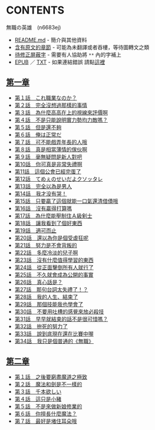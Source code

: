 # CONTENTS

無職の英雄　(n6683ej)


- [README.md](README.md) - 簡介與其他資料
- [含有原文的章節](ja.md) - 可能為未翻譯或者吞樓，等待圖轉文之類
- [待修正屏蔽字](%E5%BE%85%E4%BF%AE%E6%AD%A3%E5%B1%8F%E8%94%BD%E5%AD%97.md) - 需要有人協助將 `**` 內的字補上
- [EPUB](https://gitee.com/demogitee/epub-txt/tree/master/syosetu_out/%E7%84%A1%E8%81%B7%E7%9A%84%E8%8B%B1%E9%9B%84%E3%80%80%EF%BD%9E%E6%9C%AC%E4%BE%86%E4%B9%9F%E6%B2%92%E6%83%B3%E8%A6%81%E6%8A%80%E8%83%BD%E7%9A%84%E8%AA%AA%EF%BD%9E.epub) ／ [TXT](https://gitee.com/demogitee/epub-txt/tree/master/syosetu_out/out/%E7%84%A1%E8%81%B7%E7%9A%84%E8%8B%B1%E9%9B%84%E3%80%80%EF%BD%9E%E6%9C%AC%E4%BE%86%E4%B9%9F%E6%B2%92%E6%83%B3%E8%A6%81%E6%8A%80%E8%83%BD%E7%9A%84%E8%AA%AA%EF%BD%9E.out.txt) - 如果連結錯誤 請點[這裡](https://gitee.com/demogitee/epub-txt)


## [第一章](00000_%E7%AC%AC%E4%B8%80%E7%AB%A0)

- [第１話　これ職業なのか？](00000_%E7%AC%AC%E4%B8%80%E7%AB%A0/00010_%E7%AC%AC%EF%BC%91%E8%A9%B1%E3%80%80%E3%81%93%E3%82%8C%E8%81%B7%E6%A5%AD%E3%81%AA%E3%81%AE%E3%81%8B%EF%BC%9F.txt)
- [第２話　完全沒想過那樣的事情](00000_%E7%AC%AC%E4%B8%80%E7%AB%A0/00020_%E7%AC%AC%EF%BC%92%E8%A9%B1%E3%80%80%E5%AE%8C%E5%85%A8%E6%B2%92%E6%83%B3%E9%81%8E%E9%82%A3%E6%A8%A3%E7%9A%84%E4%BA%8B%E6%83%85.txt)
- [第３話　為什麼高高在上的視線來評價啊](00000_%E7%AC%AC%E4%B8%80%E7%AB%A0/00030_%E7%AC%AC%EF%BC%93%E8%A9%B1%E3%80%80%E7%82%BA%E4%BB%80%E9%BA%BC%E9%AB%98%E9%AB%98%E5%9C%A8%E4%B8%8A%E7%9A%84%E8%A6%96%E7%B7%9A%E4%BE%86%E8%A9%95%E5%83%B9%E5%95%8A.txt)
- [第４話　不是只能說明實力勢均力敵嗎？](00000_%E7%AC%AC%E4%B8%80%E7%AB%A0/00040_%E7%AC%AC%EF%BC%94%E8%A9%B1%E3%80%80%E4%B8%8D%E6%98%AF%E5%8F%AA%E8%83%BD%E8%AA%AA%E6%98%8E%E5%AF%A6%E5%8A%9B%E5%8B%A2%E5%9D%87%E5%8A%9B%E6%95%B5%E5%97%8E%EF%BC%9F.txt)
- [第５話　但是還不夠](00000_%E7%AC%AC%E4%B8%80%E7%AB%A0/00050_%E7%AC%AC%EF%BC%95%E8%A9%B1%E3%80%80%E4%BD%86%E6%98%AF%E9%82%84%E4%B8%8D%E5%A4%A0.txt)
- [第６話　俺は正常だ](00000_%E7%AC%AC%E4%B8%80%E7%AB%A0/00060_%E7%AC%AC%EF%BC%96%E8%A9%B1%E3%80%80%E4%BF%BA%E3%81%AF%E6%AD%A3%E5%B8%B8%E3%81%A0.txt)
- [第７話　可不能戲弄年長的人哦](00000_%E7%AC%AC%E4%B8%80%E7%AB%A0/00070_%E7%AC%AC%EF%BC%97%E8%A9%B1%E3%80%80%E5%8F%AF%E4%B8%8D%E8%83%BD%E6%88%B2%E5%BC%84%E5%B9%B4%E9%95%B7%E7%9A%84%E4%BA%BA%E5%93%A6.txt)
- [第８話　真是相當薄情的傢伙啊](00000_%E7%AC%AC%E4%B8%80%E7%AB%A0/00080_%E7%AC%AC%EF%BC%98%E8%A9%B1%E3%80%80%E7%9C%9F%E6%98%AF%E7%9B%B8%E7%95%B6%E8%96%84%E6%83%85%E7%9A%84%E5%82%A2%E4%BC%99%E5%95%8A.txt)
- [第９話　毫無疑問是新人對吧](00000_%E7%AC%AC%E4%B8%80%E7%AB%A0/00090_%E7%AC%AC%EF%BC%99%E8%A9%B1%E3%80%80%E6%AF%AB%E7%84%A1%E7%96%91%E5%95%8F%E6%98%AF%E6%96%B0%E4%BA%BA%E5%B0%8D%E5%90%A7.txt)
- [第10話　你可真是非常失禮啊](00000_%E7%AC%AC%E4%B8%80%E7%AB%A0/00100_%E7%AC%AC10%E8%A9%B1%E3%80%80%E4%BD%A0%E5%8F%AF%E7%9C%9F%E6%98%AF%E9%9D%9E%E5%B8%B8%E5%A4%B1%E7%A6%AE%E5%95%8A.txt)
- [第11話　這個公會已經完蛋了](00000_%E7%AC%AC%E4%B8%80%E7%AB%A0/00110_%E7%AC%AC11%E8%A9%B1%E3%80%80%E9%80%99%E5%80%8B%E5%85%AC%E6%9C%83%E5%B7%B2%E7%B6%93%E5%AE%8C%E8%9B%8B%E4%BA%86.txt)
- [第12話　てめぇのせいだよクソッタレ](00000_%E7%AC%AC%E4%B8%80%E7%AB%A0/00120_%E7%AC%AC12%E8%A9%B1%E3%80%80%E3%81%A6%E3%82%81%E3%81%87%E3%81%AE%E3%81%9B%E3%81%84%E3%81%A0%E3%82%88%E3%82%AF%E3%82%BD%E3%83%83%E3%82%BF%E3%83%AC.txt)
- [第13話　完全以為是男人](00000_%E7%AC%AC%E4%B8%80%E7%AB%A0/00130_%E7%AC%AC13%E8%A9%B1%E3%80%80%E5%AE%8C%E5%85%A8%E4%BB%A5%E7%82%BA%E6%98%AF%E7%94%B7%E4%BA%BA.txt)
- [第14話　我才没有哭！](00000_%E7%AC%AC%E4%B8%80%E7%AB%A0/00140_%E7%AC%AC14%E8%A9%B1%E3%80%80%E6%88%91%E6%89%8D%E6%B2%A1%E6%9C%89%E5%93%AD%EF%BC%81.txt)
- [第15話　只要贏了這個就能一口氣還清借債哦](00000_%E7%AC%AC%E4%B8%80%E7%AB%A0/00150_%E7%AC%AC15%E8%A9%B1%E3%80%80%E5%8F%AA%E8%A6%81%E8%B4%8F%E4%BA%86%E9%80%99%E5%80%8B%E5%B0%B1%E8%83%BD%E4%B8%80%E5%8F%A3%E6%B0%A3%E9%82%84%E6%B8%85%E5%80%9F%E5%82%B5%E5%93%A6.txt)
- [第16話　沒有贏得打算嗎](00000_%E7%AC%AC%E4%B8%80%E7%AB%A0/00160_%E7%AC%AC16%E8%A9%B1%E3%80%80%E6%B2%92%E6%9C%89%E8%B4%8F%E5%BE%97%E6%89%93%E7%AE%97%E5%97%8E.txt)
- [第17話　為什麼能壓制住Ａ級剣士](00000_%E7%AC%AC%E4%B8%80%E7%AB%A0/00170_%E7%AC%AC17%E8%A9%B1%E3%80%80%E7%82%BA%E4%BB%80%E9%BA%BC%E8%83%BD%E5%A3%93%E5%88%B6%E4%BD%8F%EF%BC%A1%E7%B4%9A%E5%89%A3%E5%A3%AB.txt)
- [第18話　讓我看到了個好東西](00000_%E7%AC%AC%E4%B8%80%E7%AB%A0/00180_%E7%AC%AC18%E8%A9%B1%E3%80%80%E8%AE%93%E6%88%91%E7%9C%8B%E5%88%B0%E4%BA%86%E5%80%8B%E5%A5%BD%E6%9D%B1%E8%A5%BF.txt)
- [第19話　適可而止](00000_%E7%AC%AC%E4%B8%80%E7%AB%A0/00190_%E7%AC%AC19%E8%A9%B1%E3%80%80%E9%81%A9%E5%8F%AF%E8%80%8C%E6%AD%A2.txt)
- [第20話　還以為你是個受虐狂呢](00000_%E7%AC%AC%E4%B8%80%E7%AB%A0/00200_%E7%AC%AC20%E8%A9%B1%E3%80%80%E9%82%84%E4%BB%A5%E7%82%BA%E4%BD%A0%E6%98%AF%E5%80%8B%E5%8F%97%E8%99%90%E7%8B%82%E5%91%A2.txt)
- [第21話　努力是不會背叛的](00000_%E7%AC%AC%E4%B8%80%E7%AB%A0/00210_%E7%AC%AC21%E8%A9%B1%E3%80%80%E5%8A%AA%E5%8A%9B%E6%98%AF%E4%B8%8D%E6%9C%83%E8%83%8C%E5%8F%9B%E7%9A%84.txt)
- [第22話　多麼冷淡的兒子啊](00000_%E7%AC%AC%E4%B8%80%E7%AB%A0/00220_%E7%AC%AC22%E8%A9%B1%E3%80%80%E5%A4%9A%E9%BA%BC%E5%86%B7%E6%B7%A1%E7%9A%84%E5%85%92%E5%AD%90%E5%95%8A.txt)
- [第23話　沒有什麼值得學習的東西](00000_%E7%AC%AC%E4%B8%80%E7%AB%A0/00230_%E7%AC%AC23%E8%A9%B1%E3%80%80%E6%B2%92%E6%9C%89%E4%BB%80%E9%BA%BC%E5%80%BC%E5%BE%97%E5%AD%B8%E7%BF%92%E7%9A%84%E6%9D%B1%E8%A5%BF.txt)
- [第24話　從正面擊倒所有人就行了](00000_%E7%AC%AC%E4%B8%80%E7%AB%A0/00240_%E7%AC%AC24%E8%A9%B1%E3%80%80%E5%BE%9E%E6%AD%A3%E9%9D%A2%E6%93%8A%E5%80%92%E6%89%80%E6%9C%89%E4%BA%BA%E5%B0%B1%E8%A1%8C%E4%BA%86.txt)
- [第25話　不久就會成為公開的事實](00000_%E7%AC%AC%E4%B8%80%E7%AB%A0/00250_%E7%AC%AC25%E8%A9%B1%E3%80%80%E4%B8%8D%E4%B9%85%E5%B0%B1%E6%9C%83%E6%88%90%E7%82%BA%E5%85%AC%E9%96%8B%E7%9A%84%E4%BA%8B%E5%AF%A6.txt)
- [第26話　真心話是？](00000_%E7%AC%AC%E4%B8%80%E7%AB%A0/00260_%E7%AC%AC26%E8%A9%B1%E3%80%80%E7%9C%9F%E5%BF%83%E8%A9%B1%E6%98%AF%EF%BC%9F.txt)
- [第27話　那句台詞太失禮了！？](00000_%E7%AC%AC%E4%B8%80%E7%AB%A0/00270_%E7%AC%AC27%E8%A9%B1%E3%80%80%E9%82%A3%E5%8F%A5%E5%8F%B0%E8%A9%9E%E5%A4%AA%E5%A4%B1%E7%A6%AE%E4%BA%86%EF%BC%81%EF%BC%9F.txt)
- [第28話　我的人生、結束了](00000_%E7%AC%AC%E4%B8%80%E7%AB%A0/00280_%E7%AC%AC28%E8%A9%B1%E3%80%80%E6%88%91%E7%9A%84%E4%BA%BA%E7%94%9F%E3%80%81%E7%B5%90%E6%9D%9F%E4%BA%86.txt)
- [第29話　那個技能我也學會了](00000_%E7%AC%AC%E4%B8%80%E7%AB%A0/00290_%E7%AC%AC29%E8%A9%B1%E3%80%80%E9%82%A3%E5%80%8B%E6%8A%80%E8%83%BD%E6%88%91%E4%B9%9F%E5%AD%B8%E6%9C%83%E4%BA%86.txt)
- [第30話　不要用吐槽的感覺來放必殺技](00000_%E7%AC%AC%E4%B8%80%E7%AB%A0/00300_%E7%AC%AC30%E8%A9%B1%E3%80%80%E4%B8%8D%E8%A6%81%E7%94%A8%E5%90%90%E6%A7%BD%E7%9A%84%E6%84%9F%E8%A6%BA%E4%BE%86%E6%94%BE%E5%BF%85%E6%AE%BA%E6%8A%80.txt)
- [第31話　早早就結束的話不是很可惜嗎？](00000_%E7%AC%AC%E4%B8%80%E7%AB%A0/00310_%E7%AC%AC31%E8%A9%B1%E3%80%80%E6%97%A9%E6%97%A9%E5%B0%B1%E7%B5%90%E6%9D%9F%E7%9A%84%E8%A9%B1%E4%B8%8D%E6%98%AF%E5%BE%88%E5%8F%AF%E6%83%9C%E5%97%8E%EF%BC%9F.txt)
- [第32話　拚死的努力了](00000_%E7%AC%AC%E4%B8%80%E7%AB%A0/00320_%E7%AC%AC32%E8%A9%B1%E3%80%80%E6%8B%9A%E6%AD%BB%E7%9A%84%E5%8A%AA%E5%8A%9B%E4%BA%86.txt)
- [第33話　說到底現在還在比賽中喔](00000_%E7%AC%AC%E4%B8%80%E7%AB%A0/00330_%E7%AC%AC33%E8%A9%B1%E3%80%80%E8%AA%AA%E5%88%B0%E5%BA%95%E7%8F%BE%E5%9C%A8%E9%82%84%E5%9C%A8%E6%AF%94%E8%B3%BD%E4%B8%AD%E5%96%94.txt)
- [第34話　我只是個普通的《無職》](00000_%E7%AC%AC%E4%B8%80%E7%AB%A0/00340_%E7%AC%AC34%E8%A9%B1%E3%80%80%E6%88%91%E5%8F%AA%E6%98%AF%E5%80%8B%E6%99%AE%E9%80%9A%E7%9A%84%E3%80%8A%E7%84%A1%E8%81%B7%E3%80%8B.txt)


## [第二章](00010_%E7%AC%AC%E4%BA%8C%E7%AB%A0)

- [第１話　之後要窮盡魔道之極致](00010_%E7%AC%AC%E4%BA%8C%E7%AB%A0/00010_%E7%AC%AC%EF%BC%91%E8%A9%B1%E3%80%80%E4%B9%8B%E5%BE%8C%E8%A6%81%E7%AA%AE%E7%9B%A1%E9%AD%94%E9%81%93%E4%B9%8B%E6%A5%B5%E8%87%B4.txt)
- [第２話　魔法和劍是不一樣的](00010_%E7%AC%AC%E4%BA%8C%E7%AB%A0/00020_%E7%AC%AC%EF%BC%92%E8%A9%B1%E3%80%80%E9%AD%94%E6%B3%95%E5%92%8C%E5%8A%8D%E6%98%AF%E4%B8%8D%E4%B8%80%E6%A8%A3%E7%9A%84.txt)
- [第３話　千本欲しい](00010_%E7%AC%AC%E4%BA%8C%E7%AB%A0/00030_%E7%AC%AC%EF%BC%93%E8%A9%B1%E3%80%80%E5%8D%83%E6%9C%AC%E6%AC%B2%E3%81%97%E3%81%84.txt)
- [第４話　這只是小豬](00010_%E7%AC%AC%E4%BA%8C%E7%AB%A0/00040_%E7%AC%AC%EF%BC%94%E8%A9%B1%E3%80%80%E9%80%99%E5%8F%AA%E6%98%AF%E5%B0%8F%E8%B1%AC.txt)
- [第５話　不是來做新娘修業的](00010_%E7%AC%AC%E4%BA%8C%E7%AB%A0/00050_%E7%AC%AC%EF%BC%95%E8%A9%B1%E3%80%80%E4%B8%8D%E6%98%AF%E4%BE%86%E5%81%9A%E6%96%B0%E5%A8%98%E4%BF%AE%E6%A5%AD%E7%9A%84.txt)
- [第６話　你擅長什麼魔法？](00010_%E7%AC%AC%E4%BA%8C%E7%AB%A0/00060_%E7%AC%AC%EF%BC%96%E8%A9%B1%E3%80%80%E4%BD%A0%E6%93%85%E9%95%B7%E4%BB%80%E9%BA%BC%E9%AD%94%E6%B3%95%EF%BC%9F.txt)
- [第７話　最好是堵住耳朵哦](00010_%E7%AC%AC%E4%BA%8C%E7%AB%A0/00070_%E7%AC%AC%EF%BC%97%E8%A9%B1%E3%80%80%E6%9C%80%E5%A5%BD%E6%98%AF%E5%A0%B5%E4%BD%8F%E8%80%B3%E6%9C%B5%E5%93%A6.txt)

